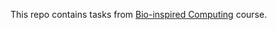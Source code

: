 This repo contains tasks from [Bio-inspired Computing](https://www.fme.vutbr.cz/en/studenti/predmety/245869) course.